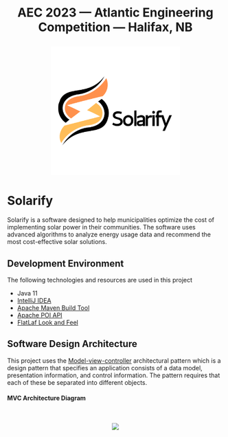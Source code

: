 # <p align="center">AEC 2023 — Atlantic Engineering Competition — Halifax, NB</p>

<p align="center"><img src="src/main/resources/assets/logo.svg" style="width: 300px;"/></p>

# Solarify
Solarify is a software designed to help municipalities optimize the cost of implementing solar power in their communities. The software uses advanced algorithms to analyze energy usage data and recommend the most cost-effective solar solutions.

## Development Environment
The following technologies and resources are used in this project
- Java 11
- [IntelliJ IDEA](https://www.jetbrains.com/idea/)
- [Apache Maven Build Tool](https://maven.apache.org/)
- [Apache POI API](https://poi.apache.org/)
- [FlatLaf Look and Feel](https://www.formdev.com/flatlaf/)

## Software Design Architecture
This project uses the [Model-view-controller](https://www.geeksforgeeks.org/mvc-design-pattern/) architectural pattern which is a design pattern that specifies an application consists of a data model, presentation information, and control information. The pattern requires that each of these be separated into different objects.

#### MVC Architecture Diagram
<br>
<p align="center"><img src="https://user-images.githubusercontent.com/97645707/204953265-c7b4b686-1dc3-464b-ac06-efca600a62db.png" width='300px'></p>


